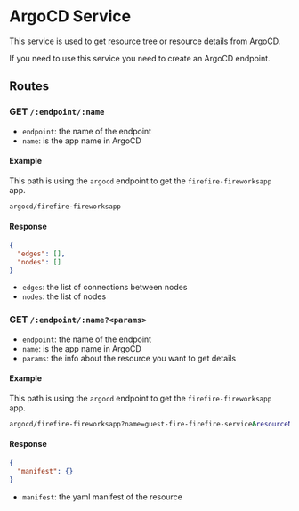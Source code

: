 # ArgoCD Service

This service is used to get resource tree or resource details from ArgoCD.

If you need to use this service you need to create an ArgoCD endpoint.

## Routes

### GET `/:endpoint/:name`

- `endpoint`: the name of the endpoint
- `name`: is the app name in ArgoCD

#### Example

This path is using the `argocd` endpoint to get the `firefire-fireworksapp` app.

```bash
argocd/firefire-fireworksapp
```

#### Response

```json
{
  "edges": [],
  "nodes": []
}
```

- `edges`: the list of connections between nodes
- `nodes`: the list of nodes

### GET `/:endpoint/:name?<params>`

- `endpoint`: the name of the endpoint
- `name`: is the app name in ArgoCD
- `params`: the info about the resource you want to get details

#### Example

This path is using the `argocd` endpoint to get the `firefire-fireworksapp` app.

```bash
argocd/firefire-fireworksapp?name=guest-fire-firefire-service&resourceName=guest-fire-firefire-service&namespace=guest-fire-firefire-ns&version=v1&kind=Service
```

#### Response

```json
{
  "manifest": {}
}
```

- `manifest`: the yaml manifest of the resource
